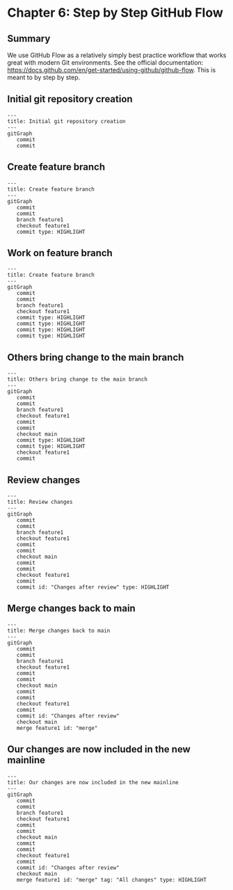 # Chapter 6: Step by Step GitHub Flow

## Summary
We use GitHub Flow as a relatively simply best practice workflow that works great with modern Git environments. See the official documentation: https://docs.github.com/en/get-started/using-github/github-flow.
This is meant to by step by step.

## Initial git repository creation

```mermaid
---
title: Initial git repository creation
---
gitGraph
   commit
   commit
```

## Create feature branch

```mermaid
---
title: Create feature branch
---
gitGraph
   commit
   commit
   branch feature1
   checkout feature1
   commit type: HIGHLIGHT
```

## Work on feature branch

```mermaid
---
title: Create feature branch
---
gitGraph
   commit
   commit
   branch feature1
   checkout feature1
   commit type: HIGHLIGHT
   commit type: HIGHLIGHT
   commit type: HIGHLIGHT
   commit type: HIGHLIGHT
```

## Others bring change to the main branch

```mermaid
---
title: Others bring change to the main branch
---
gitGraph
   commit
   commit
   branch feature1
   checkout feature1
   commit
   commit
   checkout main
   commit type: HIGHLIGHT
   commit type: HIGHLIGHT
   checkout feature1
   commit
```

## Review changes

```mermaid
---
title: Review changes
---
gitGraph
   commit
   commit
   branch feature1
   checkout feature1
   commit
   commit
   checkout main
   commit
   commit
   checkout feature1
   commit
   commit id: "Changes after review" type: HIGHLIGHT
```

## Merge changes back to main

```mermaid
---
title: Merge changes back to main
---
gitGraph
   commit
   commit
   branch feature1
   checkout feature1
   commit
   commit
   checkout main
   commit
   commit
   checkout feature1
   commit
   commit id: "Changes after review"
   checkout main
   merge feature1 id: "merge"
```

## Our changes are now included in the new mainline

```mermaid
---
title: Our changes are now included in the new mainline
---
gitGraph
   commit
   commit
   branch feature1
   checkout feature1
   commit
   commit
   checkout main
   commit
   commit
   checkout feature1
   commit
   commit id: "Changes after review"
   checkout main
   merge feature1 id: "merge" tag: "All changes" type: HIGHLIGHT
```
